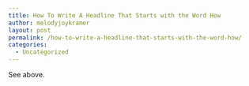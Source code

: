 ```yaml
---
title: How To Write A Headline That Starts with the Word How
author: melodyjoykramer
layout: post
permalink: /how-to-write-a-headline-that-starts-with-the-word-how/
categories:
  - Uncategorized
---
```

See above.